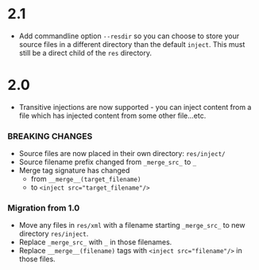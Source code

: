# 2.1
- Add commandline option `--resdir` so you can choose to store your source files
  in a different directory than the default `inject`.
  This must still be a direct child of the `res` directory.

# 2.0

- Transitive injections are now supported - you can inject content from a file
  which has injected content from some other file...etc.

### BREAKING CHANGES
- Source files are now placed in their own directory: `res/inject/`
- Source filename prefix changed from `_merge_src_` to `_`
- Merge tag signature has changed
  - from `__merge__(target_filename)`
  - to `<inject src="target_filename"/>`

### Migration from 1.0
- Move any files in `res/xml` with a filename starting `_merge_src_` to new directory `res/inject`.
- Replace `_merge_src_` with `_` in those filenames.
- Replace `__merge__(filename)` tags with `<inject src="filename"/>` in those files.
